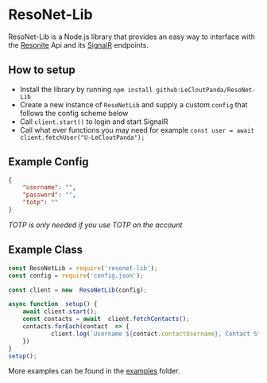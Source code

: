 # ResoNet-Lib
ResoNet-Lib is a Node.js library that provides an easy way to interface with the [Resonite](https://resonite.com) Api and its [SignalR](https://dotnet.microsoft.com/en-us/apps/aspnet/signalr) endpoints.

## How to setup
- Install the library by running ``npm install github:LeCloutPanda/ResoNet-Lib``
- Create a new instance of ``ResoNetLib`` and supply a custom ``config`` that follows the config scheme below
- Call ``client.start()`` to login and start SignalR
- Call what ever functions you may need for example ``const user = await client.fetchUser("U-LeCloutPanda");``

## Example Config
```json
{
	"username": "",
	"password": "",
	"totp": "" 
}
```
*TOTP  is only needed if you use TOTP on the account*

## Example Class
```js
const ResoNetLib = require('resonet-lib');
const config = require('config.json');

const client = new  ResoNetLib(config);

async function  setup() {
	await client.start();
	const contacts = await  client.fetchContacts();
	contacts.forEach(contact  => {
    		client.log(`Username ${contact.contactUsername}, Contact Status ${contact.contactStatus}, Is Accepted: ${contact.isAccepted}`);
	})
}
setup();
```
More examples can be found in the [examples](https://github.com/LeCloutPanda/ResoNet-Lib/tree/main/examples) folder.
